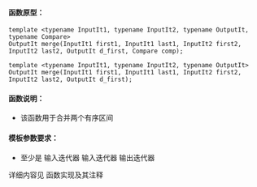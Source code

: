 
#### 函数原型：
```
template <typename InputIt1, typename InputIt2, typename OutputIt, typename Compare>
OutputIt merge(InputIt1 first1, InputIt1 last1, InputIt2 first2, InputIt2 last2, OutputIt d_first, Compare comp);

template <typename InputIt1, typename InputIt2, typename OutputIt>
OutputIt merge(InputIt1 first1, InputIt1 last1, InputIt2 first2, InputIt2 last2, OutputIt d_first);
```

#### 函数说明：
* 该函数用于合并两个有序区间

#### 模板参数要求：
* 至少是 输入迭代器 输入迭代器 输出迭代器

详细内容见 函数实现及其注释

